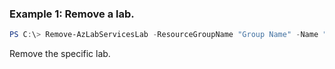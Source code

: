 ### Example 1: Remove a lab.
```powershell
PS C:\> Remove-AzLabServicesLab -ResourceGroupName "Group Name" -Name "Lab Name"

```

Remove the specific lab.
